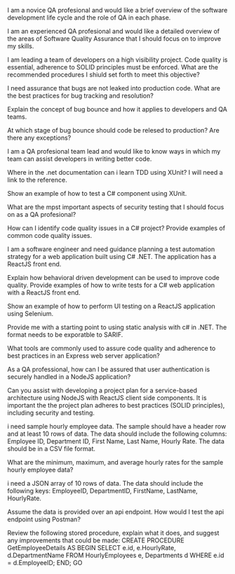 I am a novice QA profesional and would like a brief overview of the software development life cycle and the role of QA in each phase.

I am an experienced QA profesional and would like a detailed overview of the areas of Software Quality Assurance that I should focus on to improve my skills.

I am leading a team of developers on a high visibility project. Code quality is essential, adherence to SOLID principles must be enforced. What are the recommended procedures I shiuld set forth to meet this objective?

I need assurance that bugs are not leaked into production code. What are the best practices for bug tracking and resolution?

Explain the concept of bug bounce and how it applies to developers and  QA teams.

At which stage of bug bounce should code be relesed to production? Are there any exceptions?

I am a QA profesional team lead and would like to know ways in which my team can assist developers in writing better code.


Where in the .net documentation can i learn TDD using XUnit? I will need a link to the reference.

Show an example of how to test a C# component using XUnit.

What are the mpst important aspects of security testing that I should focus on as a QA profesional?

How can I identify code quality issues in a C# project? Provide examples of common code quality issues.

I am a software engineer and need guidance planning a test automation strategy for a web application built using C# .NET. The application has a ReactJS front end.

Explain how behavioral driven development can be used to improve code quality. Provide examples of how to write tests for a C# web application with a ReactJS front end.

Show an example of how to perform UI testing on a ReactJS application using Selenium.

Provide me with a starting point to using static analysis with c# in .NET. The format needs to be exporatble to SARIF.

What tools are commonly used to assure code quality and adherence to best practices in an Express web server application?

As a QA professional, how can I be assured that user authentication is securely handled in a NodeJS application? 

Can you assist with developing a project plan for a service-based architecture using NodeJS with ReactJS client side components. It is important the the project plan adheres to best practices (SOLID principles), including security and testing.

i need  sample hourly employee data. The sample should have a header row and at least 10 rows of data. The data should include the following columns: Employee ID, Department ID, First Name, Last Name, Hourly Rate. The data should be in a CSV file format.

What are the minimum, maximum, and average hourly rates for the sample hourly employee data?

i need a  JSON array of 10 rows of data. The data should include the following keys: EmployeeID, DepartmentID, FirstName, LastName, HourlyRate. 

Assume the data is provided over an api endpoint. How would I test the api endpoint using Postman?

Review the following stored procedure, explain what it does, and suggest any improvements that could be made:
CREATE PROCEDURE GetEmployeeDetails
 AS BEGIN SELECT e.id, e.HourlyRate, d.DepartmentName FROM HourlyEmployees e, Departments d WHERE e.id = d.EmployeeID; 
END; 
GO

